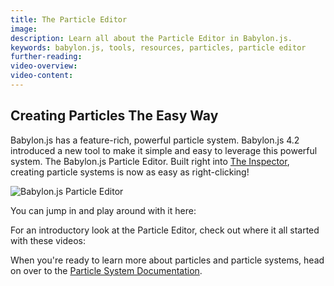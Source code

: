 ```yaml
---
title: The Particle Editor
image: 
description: Learn all about the Particle Editor in Babylon.js.
keywords: babylon.js, tools, resources, particles, particle editor
further-reading:
video-overview:
video-content:
---
```


## Creating Particles The Easy Way

Babylon.js has a feature-rich, powerful particle system. Babylon.js 4.2 introduced a new tool to make it simple and easy to leverage this powerful system. The Babylon.js Particle Editor. Built right into [The Inspector](/toolsAndResources/tools/inspector), creating particle systems is now as easy as right-clicking!

<img src="/img/tools/particleEditor.jpg" title="Babylon.js Particle Editor"/>

You can jump in and play around with it here: <Playground id="#M7MYT8#11" title="Particle Editor" description="Simple example of particles using the particle editor."/>

For an introductory look at the Particle Editor, check out where it all started with these videos:

<Youtube id="BPJ0SZQnOXk"/>

<Youtube id="HgcUkTZmWyA"/>

<Youtube id="mKTD2P1lF9Q"/>

When you're ready to learn more about particles and particle systems, head on over to the [Particle System Documentation](/divingDeeper/particles/particle_system).